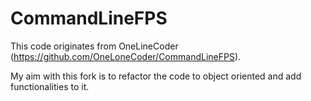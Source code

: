 # CommandLineFPS
This code originates from OneLineCoder (https://github.com/OneLoneCoder/CommandLineFPS).

My aim with this fork is to refactor the code to object oriented and add functionalities to it.

